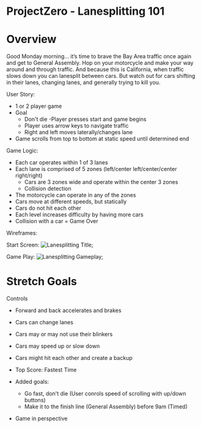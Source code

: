 # ProjectZero - Lanesplitting 101
# Overview

Good Monday morning… it’s time to brave the Bay Area traffic once again and get to General Assembly. Hop on your motorcycle and make your way around and through traffic. And because this is California, when traffic slows down you can lanesplit between cars. But watch out for cars shifting in their lanes, changing lanes, and generally trying to kill you.

User Story:

- 1 or 2 player game
- Goal
  - Don't die
-Player presses start and game begins
  - Player uses arrow keys to navigate traffic
  - Right and left moves laterally/changes lane
- Game scrolls from top to bottom at static speed until determined end

Game Logic:
- Each car operates within 1 of 3 lanes
- Each lane is comprised of 5 zones (left/center left/center/center right/right)
  - Cars are 3 zones wide and operate within the center 3 zones
  - Collision detection
- The motorcycle can operate in any of the zones
- Cars move at different speeds, but statically
- Cars do not hit each other
- Each level increases difficulty by having more cars
- Collision with a car = Game Over

Wireframes:

Start Screen:
![Lanesplitting Title](~/images/Lanesplitting_101_title.jpg);

Game Play:
![Lanesplitting Gameplay](images/Lanesplitting_101_gameplay.jpg);


# Stretch Goals

Controls
- Forward and back accelerates and brakes

- Cars can change lanes
- Cars may or may not use their blinkers
- Cars may speed up or slow down
- Cars might hit each other and create a backup
- Top Score: Fastest Time
- Added goals:
  - Go fast, don't die (User conrols speed of scrolling with up/down buttons)
  - Make it to the finish line (General Assembly) before 9am (Timed)
- Game in perspective

